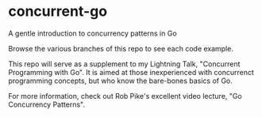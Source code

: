 # concurrent-go
A gentle introduction to concurrency patterns in Go

Browse the various branches of this repo to see each code example.

This repo will serve as a supplement to my Lightning Talk, "Concurrent Programming with Go". It is aimed at those inexperienced with concurrenct programming concepts, but who know the bare-bones basics of Go.

For more information, check out Rob Pike's excellent video lecture, "Go Concurrency Patterns".
